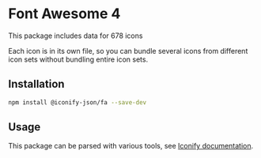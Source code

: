 # Font Awesome 4

This package includes data for 678 icons

Each icon is in its own file, so you can bundle several icons from different icon sets without bundling entire icon sets.

## Installation

```bash
npm install @iconify-json/fa --save-dev
```

## Usage

This package can be parsed with various tools, see [Iconify documentation](https://docs.iconify.design/icons/json.html).
